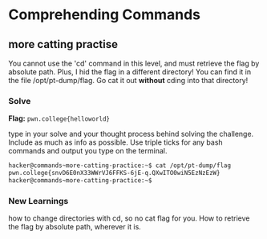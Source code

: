 # Comprehending Commands

## more catting practise
You cannot use the 'cd' command in this level, and must retrieve the flag by absolute path. Plus, I hid the flag in a different directory! You can find it in the file /opt/pt-dump/flag. Go cat it out **without** cding into that directory!

### Solve
**Flag:** `pwn.college{helloworld}`

type in your solve and your thought process behind solving the challenge. Include as much as info as possible. Use triple ticks for any bash commands and output you type on the terminal.

```bash
hacker@commands~more-catting-practice:~$ cat /opt/pt-dump/flag
pwn.college{snvD6E0nX33WWrVJ6FFKS-6jE-q.QXwITO0wiN5EzNzEzW}
hacker@commands~more-catting-practice:~$ 
```

### New Learnings
how to change directories with cd, so no cat flag for you. How to retrieve the flag by absolute path, wherever it is.

